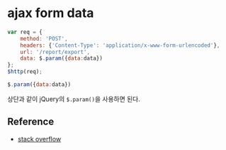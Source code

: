 # ajax form data

```javascript
var req = {
    method: 'POST',
    headers: {'Content-Type': 'application/x-www-form-urlencoded'},
    url: '/report/export',
    data: $.param({data:data})
};
$http(req);
```

```javascript
$.param({data:data})
```
상단과 같이 jQuery의 `$.param()`을 사용하면 된다.

## Reference

* [stack overflow](http://stackoverflow.com/questions/11442632/how-can-i-post-data-as-form-data-instead-of-a-request-payload)